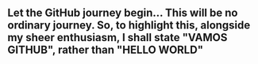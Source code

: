 ## Let the GitHub journey begin... This will be no ordinary journey. So, to highlight this, alongside my sheer enthusiasm, I shall state "VAMOS GITHUB", rather than "HELLO WORLD"
